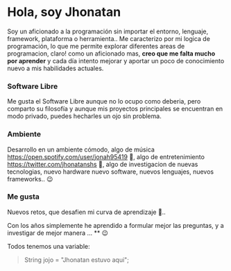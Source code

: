 # Hola, soy Jhonatan

Soy un aficionado a la programación sin importar el entorno, lenguaje, framework, plataforma o herramienta.. Me caracterizo por mi logica de programación, lo que me permite explorar diferentes areas de programacion, claro! como un aficionado mas, **creo que me falta mucho por aprender** y cada día intento mejorar y aportar un poco de conocimiento nuevo a mis habilidades actuales.

### Software Libre
Me gusta el Software Libre aunque no lo ocupo como deberia, pero comparto su filosofía y aunque mis proyectos principales se encuentran en modo privado, puedes hecharles un ojo sin problema.

### Ambiente
Desarrollo en un ambiente cómodo, algo de música https://open.spotify.com/user/jonah95419 🎵, algo de entretenimiento https://twitter.com/jhonatanshs 🎁, algo de investigacion de nuevas tecnologias, nuevo hardware nuevo software, nuevos lenguajes, nuevos frameworks.. 😉

### Me gusta
Nuevos retos, que desafien mi curva de aprendizaje 🤯.. 

Con los años simplemente he aprendido a formular mejor las preguntas, y a investigar de mejor manera ... ** 😉

Todos tenemos una variable:
> String jojo = "Jhonatan estuvo aqui";

